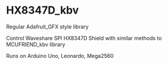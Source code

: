 # HX8347D_kbv
Regular Adafruit_GFX style library

Control Waveshare SPI HX8347D Shield with similar methods to MCUFRIEND_kbv library

Runs on Arduino Uno, Leonardo, Mega2560
